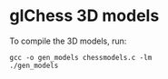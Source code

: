 # glChess 3D models

To compile the 3D models, run:
```
gcc -o gen_models chessmodels.c -lm
./gen_models
```
